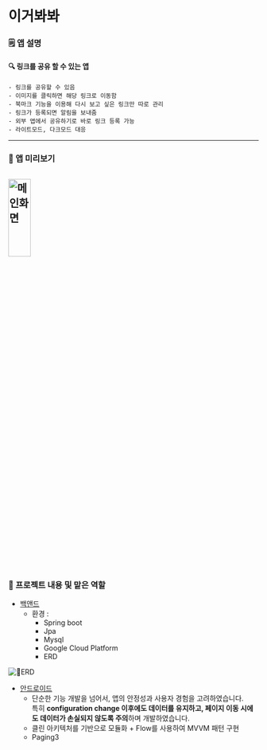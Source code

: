 # 이거봐봐

### 🗒️ 앱 설명
#### 🔍 링크를 공유 할 수 있는 앱
```
- 링크를 공유할 수 있음
- 이미지를 클릭하면 해당 링크로 이동함
- 북마크 기능을 이용해 다시 보고 싶은 링크만 따로 관리
- 링크가 등록되면 알림을 보내줌
- 외부 앱에서 공유하기로 바로 링크 등록 가능
- 라이트모드, 다크모드 대응 
```
---
### 🌈 앱 미리보기
<img src="https://github.com/nagosoo/look_at_this/assets/82588344/9553e79b-d04b-4e2c-95d4-d72733ebb8fc" width="30%" height="20%"  alt="메인화면"></img>
---
### 🍿 프로젝트 내용 및 맡은 역할

- [백앤드](https://github.com/nagosoo/look_at_this_be)
    - 환경 :
        - Spring boot
        - Jpa
        - Mysql
        - Google Cloud Platform
        - ERD
    
<img src="https://github.com/nagosoo/look_at_this/assets/82588344/5b328c75-fe00-4cbd-bb5e-f6596cf01553"   alt="ERD"></img>
- [안드로이드](https://github.com/nagosoo/look_at_this)
  - 단순한 기능 개발을 넘어서, 앱의 안정성과 사용자 경험을 고려하였습니다.  
특히 **configuration change 이후에도 데이터를 유지하고, 페이지 이동 시에도 데이터가 손실되지 않도록 주의**하며 개발하였습니다.  
  - 클린 아키텍처를 기반으로 모듈화 + Flow를 사용하여 MVVM 패턴 구현 
  - Paging3
